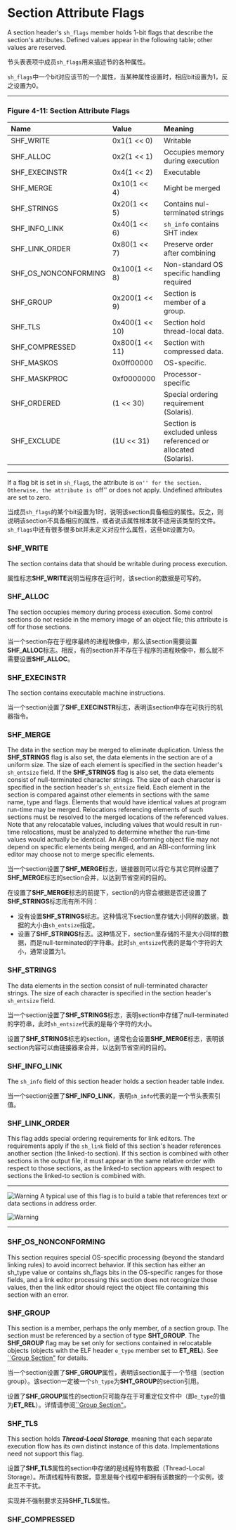 # Section Attribute Flags

A section header's `sh_flags` member holds 1-bit flags that describe the section's attributes. Defined values appear in the following table; other values are reserved.

节头表表项中成员`sh_flags`用来描述节的各种属性。

`sh_flags`中一个bit对应该节的一个属性，当某种属性设置时，相应bit设置为1，反之设置为0。

***

### Figure 4-11: Section Attribute Flags

**Name** | **Value** | **Meaning**
|:-|:-|:-|
SHF_WRITE            |0x1(1 << 0)    |Writable
SHF_ALLOC            |0x2(1 << 1)    |Occupies memory during execution
SHF_EXECINSTR        |0x4(1 << 2)    |Executable
SHF_MERGE            |0x10(1 << 4)    |Might be merged
SHF_STRINGS          |0x20(1 << 5)    |Contains nul-terminated strings
SHF_INFO_LINK        |0x40(1 << 6)    |`sh_info` contains SHT index
SHF_LINK_ORDER       |0x80(1 << 7)    |Preserve order after combining
SHF_OS_NONCONFORMING |0x100(1 << 8)    |Non-standard OS specific handling required
SHF_GROUP            |0x200(1 << 9)    |Section is member of a group.
SHF_TLS              |0x400(1 << 10)   |Section hold thread-local data.
SHF_COMPRESSED       |0x800(1 << 11)   |Section with compressed data.
SHF_MASKOS           |0x0ff00000 |OS-specific.
SHF_MASKPROC         |0xf0000000 |Processor-specific
SHF_ORDERED          |(1 << 30)  |Special ordering requirement (Solaris).
SHF_EXCLUDE          |(1U << 31) |Section is excluded unless referenced or allocated (Solaris).

***

If a flag bit is set in `sh_flag`s, the attribute is ``on'' for the section. Otherwise, the attribute is ``off'' or does not apply. Undefined attributes are set to zero.

当成员`sh_flags`的某个bit设置为1时，说明该section具备相应的属性。反之，则说明该section不具备相应的属性，或者说该属性根本就不适用该类型的文件。`sh_flags`中还有很多很多bit并未定义对应什么属性，这些bit设置为0。

### SHF_WRITE

The section contains data that should be writable during process execution.

属性标志**SHF_WRITE**说明当程序在运行时，该section的数据是可写的。

### SHF_ALLOC

The section occupies memory during process execution. Some control sections do not reside in the memory image of an object file; this attribute is off for those sections.

当一个section存在于程序最终的进程映像中，那么该section需要设置**SHF_ALLOC**标志。相反，有的section并不存在于程序的进程映像中，那么就不需要设置**SHF_ALLOC**。

### SHF_EXECINSTR

The section contains executable machine instructions.

当一个section设置了**SHF_EXECINSTR**标志，表明该section中存在可执行的机器指令。

### SHF_MERGE

The data in the section may be merged to eliminate duplication. Unless the **SHF_STRINGS** flag is also set, the data elements in the section are of a uniform size. The size of each element is specified in the section header's `sh_entsize` field. If the **SHF_STRINGS** flag is also set, the data elements consist of null-terminated character strings. The size of each character is specified in the section header's `sh_entsize` field.
Each element in the section is compared against other elements in sections with the same name, type and flags. Elements that would have identical values at program run-time may be merged. Relocations referencing elements of such sections must be resolved to the merged locations of the referenced values. Note that any relocatable values, including values that would result in run-time relocations, must be analyzed to determine whether the run-time values would actually be identical. An ABI-conforming object file may not depend on specific elements being merged, and an ABI-conforming link editor may choose not to merge specific elements.

当一个section设置了**SHF_MERGE**标志，链接器则可以将它与其它同样设置了**SHF_MERGE**标志的section合并，以达到节省空间的目的。

在设置了**SHF_MERGE**标志的前提下，section的内容会根据是否还设置了**SHF_STRINGS**标志而有所不同：

* 没有设置**SHF_STRINGS**标志。这种情况下section里存储大小同样的数据，数据的大小由`sh_entsize`指定。
* 设置了**SHF_STRINGS**标志。这种情况下，section里存储的不是大小同样的数据，而是null-terminated的字符串。此时`sh_entsize`代表的是每个字符的大小，通常设置为1。

### SHF_STRINGS

The data elements in the section consist of null-terminated character strings. The size of each character is specified in the section header's `sh_entsize` field.

当一个section设置了**SHF_STRINGS**标志，表明section中存储了null-terminated的字符串，此时`sh_entsize`代表的是每个字符的大小。

设置了**SHF_STRINGS**标志的section，通常也会设置**SHF_MERGE**标志，表明该section内容可以由链接器来合并，以达到节省空间的目的。

### SHF_INFO_LINK

The `sh_info` field of this section header holds a section header table index.

当一个section设置了**SHF_INFO_LINK**，表明`sh_info`代表的是一个节头表索引值。

### SHF_LINK_ORDER

This flag adds special ordering requirements for link editors. The requirements apply if the `sh_link` field of this section's header references another section (the linked-to section). If this section is combined with other sections in the output file, it must appear in the same relative order with respect to those sections, as the linked-to section appears with respect to sections the linked-to section is combined with.

***
![Warning](http://www.sco.com/developers/gabi/latest/warning.gif) A typical use of this flag is to build a table that references text or data sections in address order.

![Warning](http://www.sco.com/developers/gabi/latest/warning.gif) 
***

### SHF_OS_NONCONFORMING
This section requires special OS-specific processing (beyond the standard linking rules) to avoid incorrect behavior. If this section has either an sh_type value or contains sh_flags bits in the OS-specific ranges for those fields, and a link editor processing this section does not recognize those values, then the link editor should reject the object file containing this section with an error.

### SHF_GROUP

This section is a member, perhaps the only member, of a section group. The section must be referenced by a section of type **SHT_GROUP**. The **SHF_GROUP** flag may be set only for sections contained in relocatable objects (objects with the ELF header `e_type` member set to **ET_REL**). See [``Group Section"](xxx) for details.

当一个section设置了**SHF_GROUP**属性，表明该section属于一个节组（section group）。该section一定被一个`sh_type`为**SHT_GROUP**的section引用。

设置了**SHF_GROUP**属性的section只可能存在于可重定位文件中（即`e_type`的值为**ET_REL**）。详情请参阅[``Group Section"](xxx)。

### SHF_TLS

This section holds ***Thread-Local Storage***, meaning that each separate execution flow has its own distinct instance of this data. Implementations need not support this flag.

设置了**SHF_TLS**属性的section中存储的是线程特有数据（Thread-Local Storage）。所谓线程特有数据，意思是每个线程中都拥有该数据的一个实例，彼此互不干扰。

实现并不强制要求支持**SHF_TLS**属性。

### SHF_COMPRESSED


